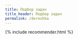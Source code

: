 ```yaml
---
title: Подбор задач
title_header: Подбор задач
permalink: /doreshka
---
```


{% include recommender.html %}